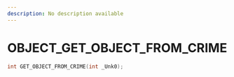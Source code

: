 ```yaml
---
description: No description available 
---
```


# OBJECT\_GET_OBJECT_FROM_CRIME

```cpp
int GET_OBJECT_FROM_CRIME(int _Unk0);
```